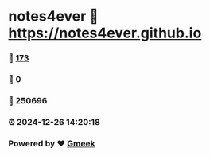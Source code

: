 # notes4ever :link: https://notes4ever.github.io 
### :page_facing_up: [173](https://notes4ever.github.io/tag.html) 
### :speech_balloon: 0 
### :hibiscus: 250696 
### :alarm_clock: 2024-12-26 14:20:18 
### Powered by :heart: [Gmeek](https://github.com/Meekdai/Gmeek)
